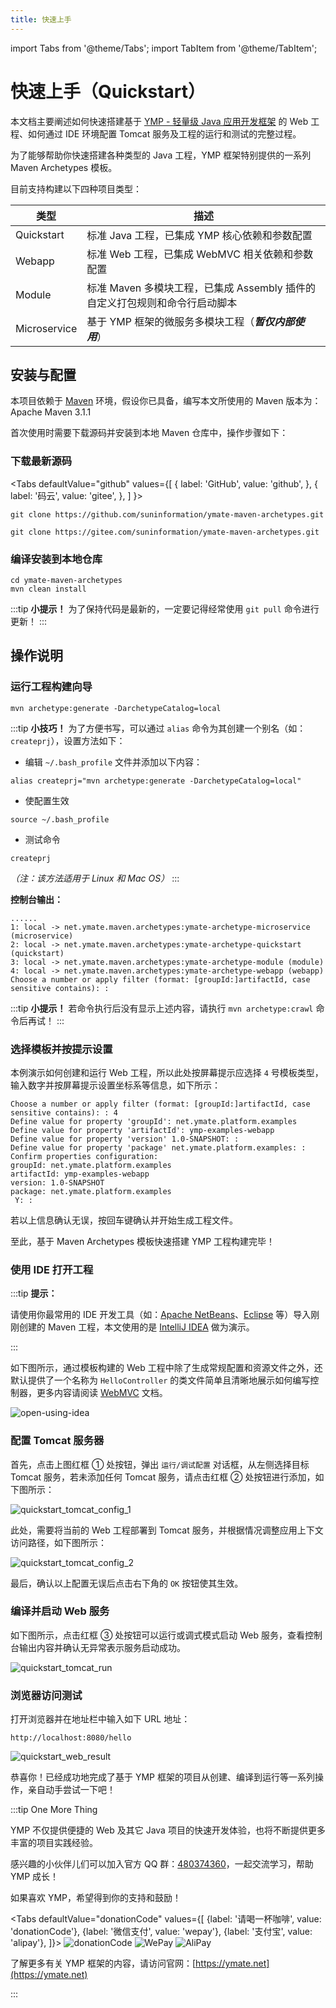 ```yaml
---
title: 快速上手
---
```




import Tabs from '@theme/Tabs';
import TabItem from '@theme/TabItem';



# 快速上手（Quickstart）

本文档主要阐述如何快速搭建基于 [YMP - 轻量级 Java 应用开发框架](https://ymate.net/) 的 Web 工程、如何通过 IDE 环境配置 Tomcat 服务及工程的运行和测试的完整过程。

为了能够帮助你快速搭建各种类型的 Java 工程，YMP 框架特别提供的一系列 Maven Archetypes 模板。

目前支持构建以下四种项目类型：

| 类型         | 描述                                                         |
| ------------ | ------------------------------------------------------------ |
| Quickstart   | 标准 Java 工程，已集成 YMP 核心依赖和参数配置                |
| Webapp       | 标准 Web 工程，已集成 WebMVC 相关依赖和参数配置              |
| Module       | 标准 Maven 多模块工程，已集成 Assembly 插件的自定义打包规则和命令行启动脚本 |
| Microservice | 基于 YMP 框架的微服务多模块工程（***暂仅内部使用***）        |



## 安装与配置

本项目依赖于 [Maven](http://maven.apache.org/) 环境，假设你已具备，编写本文所使用的 Maven 版本为：Apache Maven 3.1.1

首次使用时需要下载源码并安装到本地 Maven 仓库中，操作步骤如下：



### 下载最新源码



<Tabs
defaultValue="github"
values={[
{ label: 'GitHub', value: 'github', },
{ label: '码云', value: 'gitee', },
]
}>
<TabItem value="github">

```shell
git clone https://github.com/suninformation/ymate-maven-archetypes.git
```

</TabItem>
<TabItem value="gitee">

```shell
git clone https://gitee.com/suninformation/ymate-maven-archetypes.git
```

</TabItem>
</Tabs>



### 编译安装到本地仓库



```shell
cd ymate-maven-archetypes
mvn clean install
```



:::tip **小提示！**
为了保持代码是最新的，一定要记得经常使用 `git pull` 命令进行更新！
:::



## 操作说明



### 运行工程构建向导



```shell
mvn archetype:generate -DarchetypeCatalog=local
```



:::tip **小技巧！**
为了方便书写，可以通过 `alias` 命令为其创建一个别名（如：`createprj`），设置方法如下：

- 编辑 `~/.bash_profile` 文件并添加以下内容：

```shell
alias createprj="mvn archetype:generate -DarchetypeCatalog=local"
```

- 使配置生效

```shell
source ~/.bash_profile
```

- 测试命令

```shell
createprj
```

*（注：该方法适用于 Linux 和 Mac OS）*
:::



**控制台输出：**

```shell
......
1: local -> net.ymate.maven.archetypes:ymate-archetype-microservice (microservice)
2: local -> net.ymate.maven.archetypes:ymate-archetype-quickstart (quickstart)
3: local -> net.ymate.maven.archetypes:ymate-archetype-module (module)
4: local -> net.ymate.maven.archetypes:ymate-archetype-webapp (webapp)
Choose a number or apply filter (format: [groupId:]artifactId, case sensitive contains): :
```



:::tip **小提示！**
若命令执行后没有显示上述内容，请执行 `mvn archetype:crawl` 命令后再试！
:::



### 选择模板并按提示设置

本例演示如何创建和运行 Web 工程，所以此处按屏幕提示应选择 `4` 号模板类型，输入数字并按屏幕提示设置坐标系等信息，如下所示：

```shell
Choose a number or apply filter (format: [groupId:]artifactId, case sensitive contains): : 4
Define value for property 'groupId': net.ymate.platform.examples
Define value for property 'artifactId': ymp-examples-webapp
Define value for property 'version' 1.0-SNAPSHOT: :
Define value for property 'package' net.ymate.platform.examples: :
Confirm properties configuration:
groupId: net.ymate.platform.examples
artifactId: ymp-examples-webapp
version: 1.0-SNAPSHOT
package: net.ymate.platform.examples
 Y: :
```

若以上信息确认无误，按回车键确认并开始生成工程文件。

至此，基于 Maven Archetypes 模板快速搭建 YMP 工程构建完毕！



### 使用 IDE 打开工程

:::tip **提示：** 

请使用你最常用的 IDE 开发工具（如：[Apache NetBeans](http://netbeans.apache.org/)、[Eclipse](https://www.eclipse.org/downloads/) 等）导入刚刚创建的 Maven 工程，本文使用的是 [IntelliJ IDEA](https://www.jetbrains.com/idea/) 做为演示。

:::



如下图所示，通过模板构建的 Web 工程中除了生成常规配置和资源文件之外，还默认提供了一个名称为 `HelloController` 的类文件简单且清晰地展示如何编写控制器，更多内容请阅读 [WebMVC](/guide/webmvc) 文档。



![open-using-idea](/img/quickstart/quickstart_open_with_idea.png)



### 配置 Tomcat 服务器

首先，点击上图红框 ① 处按钮，弹出 `运行/调试配置` 对话框，从左侧选择目标 Tomcat 服务，若未添加任何 Tomcat 服务，请点击红框 ② 处按钮进行添加，如下图所示：



![quickstart_tomcat_config_1](/img/quickstart/quickstart_tomcat_config_1.png)



此处，需要将当前的 Web 工程部署到 Tomcat 服务，并根据情况调整应用上下文访问路径，如下图所示：




![quickstart_tomcat_config_2](/img/quickstart/quickstart_tomcat_config_2.png)



最后，确认以上配置无误后点击右下角的 `OK` 按钮使其生效。



### 编译并启动 Web 服务

如下图所示，点击红框 ③ 处按钮可以运行或调式模式启动 Web 服务，查看控制台输出内容并确认无异常表示服务启动成功。

![quickstart_tomcat_run](/img/quickstart/quickstart_tomcat_run.png)




### 浏览器访问测试

打开浏览器并在地址栏中输入如下 URL 地址：

```shell
http://localhost:8080/hello
```



![quickstart_web_result](/img/quickstart/quickstart_access_controller.png)



恭喜你！已经成功地完成了基于 YMP 框架的项目从创建、编译到运行等一系列操作，亲自动手尝试一下吧！



:::tip One More Thing

YMP 不仅提供便捷的 Web 及其它 Java 项目的快速开发体验，也将不断提供更多丰富的项目实践经验。

感兴趣的小伙伴儿们可以加入官方 QQ 群：[480374360](https://qm.qq.com/cgi-bin/qm/qr?k=3KSXbRoridGeFxTVA8HZzyhwU_btZQJ2)，一起交流学习，帮助 YMP 成长！

如果喜欢 YMP，希望得到你的支持和鼓励！

<Tabs
defaultValue="donationCode"
values={[
{label: '请喝一杯咖啡', value: 'donationCode'},
{label: '微信支付', value: 'wepay'},
{label: '支付宝', value: 'alipay'},
]}>
<TabItem value="donationCode"><img src="/img/donation_code.png" alt="donationCode"/></TabItem>
<TabItem value="wepay"><img src="/img/wepay.png" alt="WePay"/></TabItem>
<TabItem value="alipay"><img src="/img/alipay.jpeg" alt="AliPay"/></TabItem>
</Tabs>

了解更多有关 YMP 框架的内容，请访问官网：[https://ymate.net](https://ymate.net)

:::